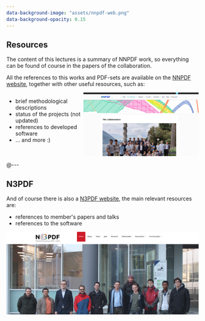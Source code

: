 ```yaml
---
data-background-image: "assets/nnpdf-web.png"
data-background-opacity: 0.15
---
```


## Resources

The content of this lectures is a summary of NNPDF work, so everything can be
found of course in the papers of the collaboration.

All the references to this works and PDF-sets are available on the [NNPDF
website](http://nnpdf.mi.infn.it/), together with other useful resources, such
as:

<div style="display: flex;">
  <ul>
    <li>
    brief methodological descriptions
    </li>
    <li>
    status of the projects (not updated)
    </li>
    <li>
    references to developed software
    </li>
    <li>
    ... and more :)
    </li>
  </ul>
  <img src="assets/nnpdf-people.png" width="60%"/>
</div>

@---

## N3PDF

And of course there is also a [N3PDF website](http://n3pdf.mi.infn.it/), the
main relevant resources are:

- references to member's papers and talks
- references to the software

![N3PDF team](assets/n3pdf-people.png)
